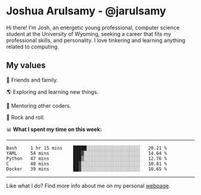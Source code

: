 # Joshua Arulsamy - @jarulsamy

Hi there! I'm Josh, an energetic young professional, computer science student at the University of Wyoming, seeking a career that fits my professional skills, and personality. I love tinkering and learning anything related to computing.

## My values

:yellow_heart: Friends and family.

:earth_americas: Exploring and learning new things.

:book: Mentoring other coders.

:guitar: Rock and roll.

:bar_chart: **What I spent my time on this week:**

------
<!--START_SECTION:waka-->
```text
Bash     1 hr 15 mins    █████░░░░░░░░░░░░░░░░░░░░   20.21 % 
YAML     54 mins         ███▓░░░░░░░░░░░░░░░░░░░░░   14.64 % 
Python   47 mins         ███▒░░░░░░░░░░░░░░░░░░░░░   12.76 % 
C        40 mins         ██▓░░░░░░░░░░░░░░░░░░░░░░   10.81 % 
Docker   39 mins         ██▓░░░░░░░░░░░░░░░░░░░░░░   10.65 % 
```
<!--END_SECTION:waka-->
------

Like what I do? Find more info about me on my personal [webpage](https://arulsamy.me).
